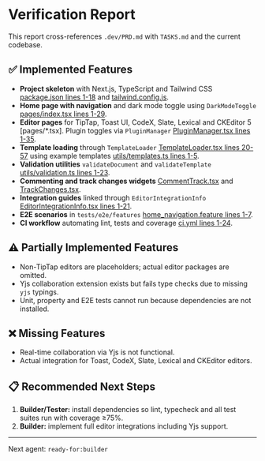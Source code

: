 # Verification Report

This report cross-references `.dev/PRD.md` with `TASKS.md` and the current codebase.

## ✅ Implemented Features

- **Project skeleton** with Next.js, TypeScript and Tailwind CSS [package.json lines 1-18][1] and [tailwind.config.js][2].
- **Home page with navigation** and dark mode toggle using `DarkModeToggle` [pages/index.tsx lines 1-29][3].
- **Editor pages** for TipTap, Toast UI, CodeX, Slate, Lexical and CKEditor 5 [pages/*.tsx]. Plugin toggles via `PluginManager` [PluginManager.tsx lines 1-35][4].
- **Template loading** through `TemplateLoader` [TemplateLoader.tsx lines 20-57][5] using example templates [utils/templates.ts lines 1-5][6].
- **Validation utilities** `validateDocument` and `validateTemplate` [utils/validation.ts lines 1-23][7].
- **Commenting and track changes widgets** [CommentTrack.tsx][8] and [TrackChanges.tsx][9].
- **Integration guides** linked through `EditorIntegrationInfo` [EditorIntegrationInfo.tsx lines 1-21][10].
- **E2E scenarios** in `tests/e2e/features` [home_navigation.feature lines 1-7][11].
- **CI workflow** automating lint, tests and coverage [ci.yml lines 1-24][12].

## ⚠️ Partially Implemented Features

- Non-TipTap editors are placeholders; actual editor packages are omitted.
- Yjs collaboration extension exists but fails type checks due to missing `yjs` typings.
- Unit, property and E2E tests cannot run because dependencies are not installed.

## ❌ Missing Features

- Real-time collaboration via Yjs is not functional.
- Actual integration for Toast, CodeX, Slate, Lexical and CKEditor editors.

## 📋 Recommended Next Steps

1. **Builder/Tester:** install dependencies so lint, typecheck and all test suites run with coverage ≥75%.
2. **Builder:** implement full editor integrations including Yjs support.

---

Next agent: `ready-for:builder`

[1]: F:package.json#L1-L18
[2]: F:tailwind.config.js#L1-L19
[3]: F:pages/index.tsx#L1-L30
[4]: F:components/PluginManager.tsx#L1-L33
[5]: F:components/TemplateLoader.tsx#L20-L60
[6]: F:utils/templates.ts#L1-L5
[7]: F:utils/validation.ts#L1-L23
[8]: F:components/CommentTrack.tsx#L1-L16
[9]: F:components/TrackChanges.tsx#L1-L20
[10]: F:components/EditorIntegrationInfo.tsx#L1-L21
[11]: F:tests/e2e/features/home_navigation.feature#L1-L7
[12]: F:.github/workflows/ci.yml#L1-L24
